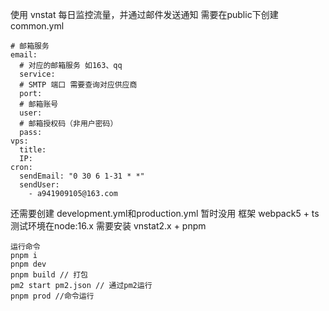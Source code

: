 使用 vnstat 每日监控流量，并通过邮件发送通知
需要在public下创建common.yml
```
# 邮箱服务
email:
  # 对应的邮箱服务 如163、qq
  service: 
  # SMTP 端口 需要查询对应供应商
  port: 
  # 邮箱账号
  user: 
  # 邮箱授权码（非用户密码）
  pass: 
vps:
  title: 
  IP: 
cron:
  sendEmail: "0 30 6 1-31 * *"
  sendUser:
    - a941909105@163.com
```
还需要创建 development.yml和production.yml 暂时没用
框架 webpack5 + ts
测试环境在node:16.x
需要安装 vnstat2.x + pnpm

```
运行命令 
pnpm i 
pnpm dev
pnpm build // 打包
pm2 start pm2.json // 通过pm2运行
pnpm prod //命令运行
```